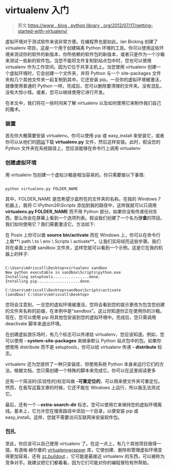 # virtualenv 入门

> 原文:[https://www . blog . python library . org/2012/07/17/getting-started-with-virtualenv/](https://www.blog.pythonlibrary.org/2012/07/17/getting-started-with-virtualenv/)

虚拟环境对于测试软件来说非常方便。在编程界也是如此。Ian Bicking 创建了 virtualenv 项目，这是一个用于创建隔离 Python 环境的工具。你可以使用这些环境来测试你的软件的新版本，你所依赖的软件包的新版本，或者只是作为一个沙箱来测试一些新的软件包。当您不能将文件复制到站点包中时，您也可以使用 virtualenv 作为工作空间，因为它位于共享主机上。当您使用 virtualenv 创建一个虚拟环境时，它会创建一个文件夹，并将 Python 与一个 site-packages 文件夹和几个其他文件夹一起复制到其中。它还安装 pip。一旦你的虚拟环境被激活，就像使用普通的 Python 一样。完成后，您可以删除要清理的文件夹。没有混乱，没有大惊小怪。或者，您可以继续使用它进行开发。

在本文中，我们将花一些时间来了解 virtualenv 以及如何使用它来制作我们自己的魔术。

### 装置

首先你大概需要安装 virtualenv。你可以使用 pip 或 easy_install 来安装它，或者你可以从他们的[网站](http://www.virtualenv.org/en/latest/index.html)下载 **virtualenv.py** 文件，然后这样安装。此时，假设您的 Python 文件夹在系统路径上，您应该能够在命令行上调用 virtualenv

### 创建虚拟环境

用 virtualenv 包创建一个虚拟沙箱是相当容易的。你只需要做以下事情:

```

python virtualenv.py FOLDER_NAME

```

其中，FOLDER_NAME 是您希望沙盒所在的文件夹的名称。在我的 Windows 7 机器上，我将 C:\Python26\Scripts 添加到我的路径中，这样我就可以只调用 **virtualenv.py FOLDER_NAME** 而不用 Python 部分。如果你没有传递任何东西，那么你会在屏幕上看到一个选项列表。假设我们创建了一个名为**沙盒**的项目。我们如何使用它？我们需要激活它。方法如下:

在 Posix 上你可以做 **source bin/activate** 而在 Windows 上，你可以在命令行上做**\ path \ to \ env \ Scripts \ activate**。让我们实际经历这些步骤。我们将在桌面上创建 sandbox 文件夹，这样您就可以看到一个示例。这是它在我的机器上的样子:

```

C:\Users\mdriscoll\Desktop>virtualenv sandbox
New python executable in sandbox\Scripts\python.exe
Installing setuptools................done.
Installing pip...................done.

C:\Users\mdriscoll\Desktop>sandbox\Scripts\activate
(sandbox) C:\Users\mdriscoll\Desktop>

```

您将会注意到，一旦您的虚拟环境被激活，您将会看到您的提示更改为包含您创建的文件夹名称的前缀，在本例中是“sandbox”。这让你知道你正在使用你的沙箱。现在，您可以使用 pip 将其他包安装到您的虚拟环境中。完成后，您只需调用 deactivate 脚本来退出环境。

在创建虚拟游乐场时，有几个标志可以传递给 virtualenv，您应该知道。例如，您可以使用 **- system-site-packages** 来继承默认 Python 站点包中的包。如果你想使用 distribute 而不是 setuptools，你可以给 virtualenv 传递 **- distribute** 标志。

virtualenv 还为您提供了一种只安装库，但使用系统 Python 本身来运行它们的方法。根据文档，您只需创建一个特殊的脚本来完成它。你可以在这里阅读更多

还有一个简洁的(实验性的)标志叫做 **-可重定位的**，可以用来使文件夹可重定位。然而，在我写这篇文章的时候，它还不能在 Windows 上运行，所以我无法测试它。

最后，还有一个 **- extra-search-dir** 标志，您可以使用它来保持您的虚拟环境离线。基本上，它允许您在搜索路径中添加一个目录，以便安装 pip 或 easy_install。这样，您就不需要访问互联网来安装软件包。

### 包扎

至此，你应该可以自己使用 virtualenv 了。在这一点上，有几个其他项目值得一提。有道格·赫尔曼的 [virtualenvwrapper](http://www.doughellmann.com/projects/virtualenvwrapper/) 库，它使创建、删除和管理虚拟环境变得更加容易，还有 [zc.buildout](http://www.buildout.org/) ，它可能是最接近 virtualenv 的东西，可以被称为竞争对手。我建议把它们都看看，因为它们可能对你的编程冒险有所帮助。